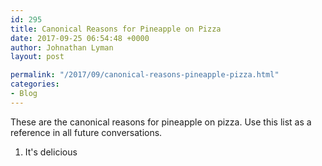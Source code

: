 ```yaml
---
id: 295
title: Canonical Reasons for Pineapple on Pizza
date: 2017-09-25 06:54:48 +0000
author: Johnathan Lyman
layout: post

permalink: "/2017/09/canonical-reasons-pineapple-pizza.html"
categories:
- Blog
---
```

These are the canonical reasons for pineapple on pizza. Use this list as a reference in all future conversations.

1.  It's delicious